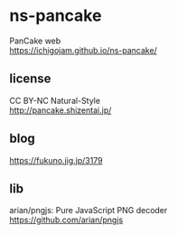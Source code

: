 # ns-pancake
PanCake web  
https://ichigojam.github.io/ns-pancake/  

## license
CC BY-NC Natural-Style  
http://pancake.shizentai.jp/  

## blog
https://fukuno.jig.jp/3179  

## lib
arian/pngjs: Pure JavaScript PNG decoder  
https://github.com/arian/pngjs  

